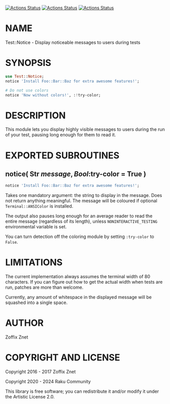 [![Actions Status](https://github.com/raku-community-modules/Test-Notice/actions/workflows/linux.yml/badge.svg)](https://github.com/raku-community-modules/Test-Notice/actions) [![Actions Status](https://github.com/raku-community-modules/Test-Notice/actions/workflows/macos.yml/badge.svg)](https://github.com/raku-community-modules/Test-Notice/actions) [![Actions Status](https://github.com/raku-community-modules/Test-Notice/actions/workflows/windows.yml/badge.svg)](https://github.com/raku-community-modules/Test-Notice/actions)

NAME
====

Test::Notice - Display noticeable messages to users during tests

SYNOPSIS
========

```raku
use Test::Notice;
notice 'Install Foo::Bar::Baz for extra awesome features!';

# Do not use colors
notice 'Now without colors!', :!try-color;
```

DESCRIPTION
===========

This module lets you display highly visible messages to users during the run of your test, pausing long enough for them to read it.

EXPORTED SUBROUTINES
====================

notice( Str $message, Bool :$try-color = True )
-----------------------------------------------

```raku
notice 'Install Foo::Bar::Baz for extra awesome features!';
```

Takes one mandatory argument: the string to display in the message. Does not return anything meaningful. The message will be coloured if optional `Terminal::ANSIColor` is installed.

The output also pauses long enough for an average reader to read the entire message (regardless of its length), unless `NONINTERACTIVE_TESTING` environmental variable is set.

You can turn detection off the coloring module by setting `:try-color` to `False`.

LIMITATIONS
===========

The current implementation always assumes the terminal width of 80 characters. If you can figure out how to get the actual width when tests are run, patches are more than welcome.

Currently, any amount of whitespace in the displayed message will be squashed into a single space.

AUTHOR
======

Zoffix Znet

COPYRIGHT AND LICENSE
=====================

Copyright 2016 - 2017 Zoffix Znet

Copyright 2020 - 2024 Raku Community

This library is free software; you can redistribute it and/or modify it under the Artistic License 2.0.

